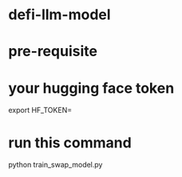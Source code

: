 # defi-llm-model

# pre-requisite

# your hugging face token
export HF_TOKEN=

# run this command
python train_swap_model.py

